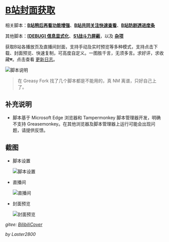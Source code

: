 # [B站封面获取](https://greasyfork.org/zh-CN/scripts/395575)

相关脚本：**[B站稍后再看功能增强](https://greasyfork.org/zh-CN/scripts/395456)**、**[B站共同关注快速查看](https://greasyfork.org/zh-CN/scripts/428453)**、**[B站防剧透进度条](https://greasyfork.org/zh-CN/scripts/411092)**

其他脚本：**[[DEBUG] 信息显式化](https://greasyfork.org/zh-CN/scripts/429521)**、**[S1战斗力屏蔽](https://greasyfork.org/zh-CN/scripts/394407)**，以及 **[杂项](https://greasyfork.org/zh-CN/scripts?language=all&set=470770)**

获取B站各播放页及直播间封面，支持手动及实时预览等多种模式，支持点击下载、封面预览、快速复制，可高度自定义。一图胜千言，无须多言。求好评，求收藏💔。点击查看 [更新日志](https://gitee.com/liangjiancang/userscript/blob/master/script/BilibiliCover/changelog.md)。

![脚本说明](https://gitee.com/liangjiancang/userscript/raw/master/script/BilibiliCover/screenshot/脚本说明.jpg)

> 在 Greasy Fork 找了几个脚本都是不能用的，真 NM 离谱，只好自己上了。

## 补充说明

* 脚本基于 Microsoft Edge 浏览器和 Tampermonkey 脚本管理器开发，明确不支持 Greasemonkey。在其他浏览器及脚本管理器上运行可能会出现问题，请提供反馈。

## 截图

* 脚本设置

    ![脚本设置](https://gitee.com/liangjiancang/userscript/raw/master/script/BilibiliCover/screenshot/脚本设置.png)

* 直播间

    ![直播间](https://gitee.com/liangjiancang/userscript/raw/master/script/BilibiliCover/screenshot/直播间.png)

* 封面预览

    ![封面预览](https://gitee.com/liangjiancang/userscript/raw/master/script/BilibiliCover/screenshot/封面预览.jpg)

*gitee: [BilibiliCover](https://gitee.com/liangjiancang/userscript/tree/master/script/BilibiliCover)*

*by Laster2800*
